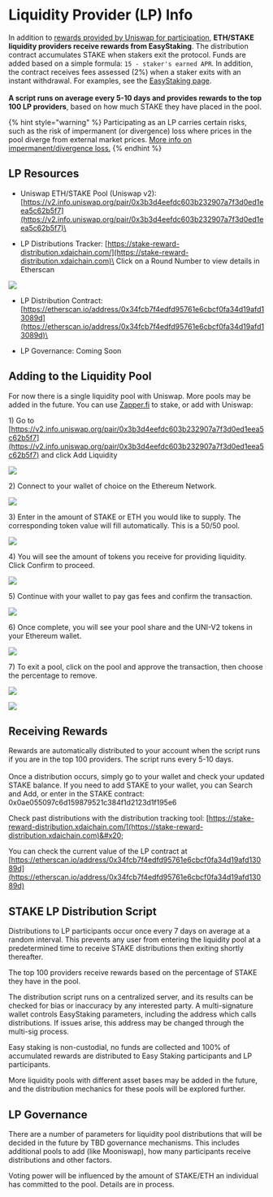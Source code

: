 # Liquidity Provider (LP) Info

In addition to [rewards provided by Uniswap for participation](https://uniswap.org/docs/v2/advanced-topics/understanding-returns/), **ETH/STAKE liquidity providers receive rewards from EasyStaking**. The distribution contract accumulates STAKE when stakers exit the protocol. Funds are added based on a simple formula: `15 - staker's earned APR`. In addition, the contract receives fees assessed (2%) when a staker exits with an instant withdrawal. For examples, see the [EasyStaking page](./).\
\
**A script runs on average every 5-10 days and provides rewards to the top 100 LP providers**, based on how much STAKE they have placed in the pool.&#x20;

{% hint style="warning" %}
Participating as an LP carries certain risks, such as the risk of impermanent (or divergence) loss where prices in the pool diverge from external market prices. [More info on impermanent/divergence loss.](https://medium.com/@pintail/uniswap-a-good-deal-for-liquidity-providers-104c0b6816f2)
{% endhint %}

## LP Resources

* Uniswap ETH/STAKE Pool (Uniswap v2): [https://v2.info.uniswap.org/pair/0x3b3d4eefdc603b232907a7f3d0ed1eea5c62b5f7](https://v2.info.uniswap.org/pair/0x3b3d4eefdc603b232907a7f3d0ed1eea5c62b5f7)\

* LP Distributions Tracker: [https://stake-reward-distribution.xdaichain.com/](https://stake-reward-distribution.xdaichain.com)\
  Click on a Round Number to view details in Etherscan

![](../../.gitbook/assets/stake-lp.png)

* LP Distribution Contract: [https://etherscan.io/address/0x34fcb7f4edfd95761e6cbcf0fa34d19afd13089d](https://etherscan.io/address/0x34fcb7f4edfd95761e6cbcf0fa34d19afd13089d)\

* LP Governance: Coming Soon

## Adding to the Liquidity Pool

For now there is a single liquidity pool with Uniswap. More pools may be added in the future. You can use [Zapper.fi](../stake-token/tools-supporting-stake/zapper.md) to stake, or add with Uniswap:

1\) Go to [https://v2.info.uniswap.org/pair/0x3b3d4eefdc603b232907a7f3d0ed1eea5c62b5f7](https://v2.info.uniswap.org/pair/0x3b3d4eefdc603b232907a7f3d0ed1eea5c62b5f7) and click Add Liquidity

![](<../../.gitbook/assets/liquidity 1.png>)

2\) Connect to your wallet of choice on the Ethereum Network.

![](../../.gitbook/assets/LP2.png)

3\) Enter in the amount of STAKE or ETH you would like to supply. The corresponding token value will fill automatically. This is a 50/50 pool.

![](../../.gitbook/assets/LP3.png)

4\) You will see the amount of tokens you receive for providing liquidity. Click Confirm to proceed.

![](../../.gitbook/assets/LP4.png)

5\) Continue with your wallet to pay gas fees and confirm the transaction.

![](../../.gitbook/assets/LP5.png)

6\) Once complete, you will see your pool share and the UNI-V2 tokens in your Ethereum wallet.

![](../../.gitbook/assets/LP6.png)

7\) To exit a pool, click on the pool and approve the transaction, then choose the percentage to remove.

![](../../.gitbook/assets/LP7.png)

![](../../.gitbook/assets/LP7-2.png)

## Receiving Rewards

Rewards are automatically distributed to your account when the script runs if you are in the top 100 providers. The script runs every 5-10 days. \
\
Once a distribution occurs, simply go to your wallet and check your updated STAKE balance. If you need to add STAKE to your wallet, you can Search and Add, or enter in the STAKE contract: 0x0ae055097c6d159879521c384f1d2123d1f195e6

Check past distributions with the distribution tracking tool: [https://stake-reward-distribution.xdaichain.com/](https://stake-reward-distribution.xdaichain.com)&#x20;

You can check the current value of the LP contract at [https://etherscan.io/address/0x34fcb7f4edfd95761e6cbcf0fa34d19afd13089d](https://etherscan.io/address/0x34fcb7f4edfd95761e6cbcf0fa34d19afd13089d)

## STAKE LP Distribution Script

Distributions to LP participants occur once every 7 days on average at a random interval. This prevents any user from entering the liquidity pool at a predetermined time to receive STAKE distributions then exiting shortly thereafter.

The top 100 providers receive rewards based on the percentage of STAKE they have in the pool.

The distribution script runs on a centralized server, and its results can be checked for bias or inaccuracy by any interested party. A multi-signature wallet controls EasyStaking parameters, including the address which calls distributions. If issues arise, this address may be changed through the multi-sig process.

Easy staking is non-custodial, no funds are collected and 100% of accumulated rewards are distributed to Easy Staking participants and LP participants.

More liquidity pools with different asset bases may be added in the future, and the distribution mechanics for these pools will be explored further.

## LP Governance

There are a number of parameters for liquidity pool distributions that will be decided in the future by TBD governance mechanisms. This includes additional pools to add (like Mooniswap), how many participants receive distributions and other factors.

Voting power will be influenced by the amount of STAKE/ETH an individual has committed to the pool. Details are in process.

